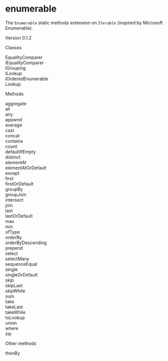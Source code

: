 enumerable
=======

The `Enumerable` static methods extension on `Iterable` (inspired by Microsoft Enumerable).

Version 0.1.2

Classes  

EqualityComparer  
IEqualityComparer  
IGrouping  
ILookup  
IOrderedEnumerable  
Lookup  

Methods  

aggregate  
all  
any  
appwnd  
average  
cast  
concat  
contains  
count  
defaultIfEmpty  
distinct  
elementAt  
elementAtOrDefault  
except  
first  
firstOrDefault  
groupBy  
groupJoin  
intersect  
join  
last  
lastOrDefault  
max  
min  
ofType  
orderBy  
orderByDescending  
prepend  
select  
selectMany  
sequenceEqual  
single  
singleOrDefault  
skip  
skipLast  
skipWhile  
sum  
take  
takeLast  
takeWhile  
toLookup  
union  
where  
zip

Other methods

thenBy
